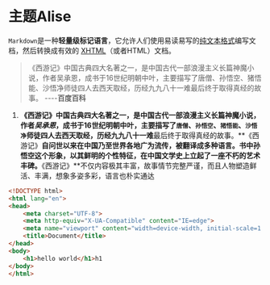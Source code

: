 # 主题Alise

`Markdown`是一种**轻量级标记语言**，它允许人们使用易读易写的[纯文本格式](https://baike.baidu.com/item/纯文本格式/9862288?fromModule=lemma_inlink)编写文档，然后转换成有效的 [XHTML](https://baike.baidu.com/item/XHTML/316621?fromModule=lemma_inlink)（或者HTML）文档。

> 《西游记》中国古典四大名著之一，是中国古代一部浪漫主义长篇神魔小说，作者吴承恩，成书于16世纪明朝中叶，主要描写了唐僧、孙悟空、猪悟能、沙悟净师徒四人去西天取经，历经九九八十一难最后终于取得真经的故事。   ----**百度百科**

1. **《西游记》**中国古典四大名著之一，是中国古代一部浪漫主义长篇神魔小说，作者*吴承恩*，成书于16世纪明朝中叶，主要描写了`唐僧`、`孙悟空`、`猪悟能`、`沙悟净`师徒四人去西天取经，历经**九九八十一难**最后终于取得真经的故事。**《西游记》**自问世以来在中国乃至世界各地广为流传，被翻译成多种语言。书中孙悟空这个形象，以其鲜明的个性特征，在中国文学史上立起了一座不朽的艺术丰碑。**《西游记》**不仅内容极其丰富，故事情节完整严谨，而且人物塑造鲜活、丰满，想象多姿多彩，语言也朴实通达

```html
<!DOCTYPE html>
<html lang="en">
<head>
    <meta charset="UTF-8">
    <meta http-equiv="X-UA-Compatible" content="IE=edge">
    <meta name="viewport" content="width=device-width, initial-scale=1.0">
    <title>Document</title>
</head>
<body>
    <h1>hello world</h1>h1
</body>
</html>
```



​    